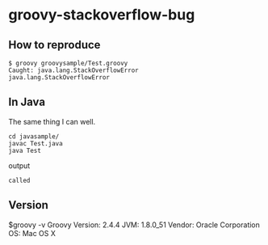 # groovy-stackoverflow-bug

## How to reproduce

```
$ groovy groovysample/Test.groovy
Caught: java.lang.StackOverflowError
java.lang.StackOverflowError
```

## In Java 
The same thing I can well.

```
cd javasample/
javac Test.java
java Test
```

output

```
called
```

## Version
$groovy -v
Groovy Version: 2.4.4 JVM: 1.8.0_51 Vendor: Oracle Corporation OS: Mac OS X

